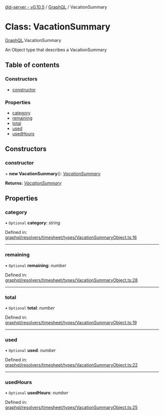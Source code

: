 [did-server - v0.10.5](../README.md) / [GraphQL](../modules/graphql.md) / VacationSummary

# Class: VacationSummary

[GraphQL](../modules/graphql.md).VacationSummary

An Object type that describes a VacationSummary

## Table of contents

### Constructors

- [constructor](graphql.vacationsummary.md#constructor)

### Properties

- [category](graphql.vacationsummary.md#category)
- [remaining](graphql.vacationsummary.md#remaining)
- [total](graphql.vacationsummary.md#total)
- [used](graphql.vacationsummary.md#used)
- [usedHours](graphql.vacationsummary.md#usedhours)

## Constructors

### constructor

\+ **new VacationSummary**(): [*VacationSummary*](graphql.vacationsummary.md)

**Returns:** [*VacationSummary*](graphql.vacationsummary.md)

## Properties

### category

• `Optional` **category**: *string*

Defined in: [graphql/resolvers/timesheet/types/VacationSummaryObject.ts:16](https://github.com/Puzzlepart/did/blob/dev/server/graphql/resolvers/timesheet/types/VacationSummaryObject.ts#L16)

___

### remaining

• `Optional` **remaining**: *number*

Defined in: [graphql/resolvers/timesheet/types/VacationSummaryObject.ts:28](https://github.com/Puzzlepart/did/blob/dev/server/graphql/resolvers/timesheet/types/VacationSummaryObject.ts#L28)

___

### total

• `Optional` **total**: *number*

Defined in: [graphql/resolvers/timesheet/types/VacationSummaryObject.ts:19](https://github.com/Puzzlepart/did/blob/dev/server/graphql/resolvers/timesheet/types/VacationSummaryObject.ts#L19)

___

### used

• `Optional` **used**: *number*

Defined in: [graphql/resolvers/timesheet/types/VacationSummaryObject.ts:22](https://github.com/Puzzlepart/did/blob/dev/server/graphql/resolvers/timesheet/types/VacationSummaryObject.ts#L22)

___

### usedHours

• `Optional` **usedHours**: *number*

Defined in: [graphql/resolvers/timesheet/types/VacationSummaryObject.ts:25](https://github.com/Puzzlepart/did/blob/dev/server/graphql/resolvers/timesheet/types/VacationSummaryObject.ts#L25)
